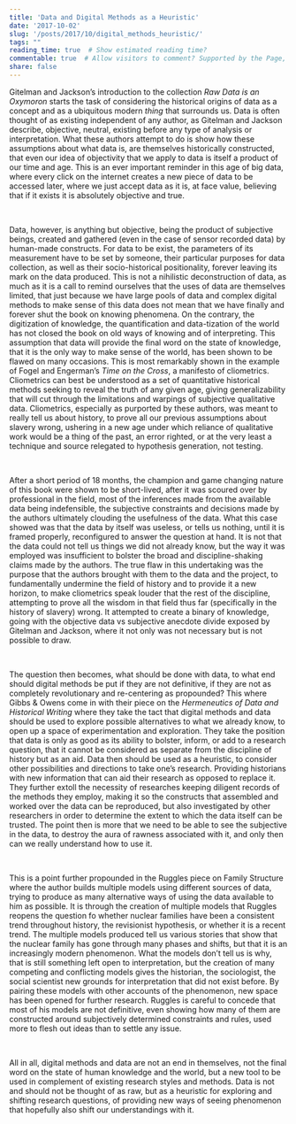 ```yaml
---
title: 'Data and Digital Methods as a Heuristic'
date: '2017-10-02'
slug: '/posts/2017/10/digital_methods_heuristic/'
tags: ""
reading_time: true  # Show estimated reading time?
commentable: true  # Allow visitors to comment? Supported by the Page, Post, and Docs content types.
share: false
---
```

<p>
Gitelman and Jackson’s introduction to the collection <em>Raw Data is an Oxymoron</em> starts the task of considering the historical origins of data as a concept and as a ubiquitous modern <em>thing</em> that surrounds us. Data is often thought of as existing independent of any author, as Gitelman and Jackson describe, objective, neutral, existing before any type of analysis or interpretation. What these authors attempt to do is show how these assumptions about what data is, are themselves historically constructed, that even our idea of objectivity that we apply to data is itself a product of our time and age. This is an ever important reminder in this age of big data, where every click on the internet creates a new piece of data to be accessed later, where we just accept data as it is, at face value, believing that if it exists it is absolutely objective and true.
</p>
<br/>
<p>
Data, however, is anything but objective, being the product of subjective beings, created and gathered (even in the case of sensor recorded data) by human-made constructs. For data to be exist, the parameters of its measurement have to be set by someone, their particular purposes for data collection, as well as their socio-historical positionality, forever leaving its mark on the data produced. This is not a nihilistic deconstruction of data, as much as it is a call to remind ourselves that the uses of data are themselves limited, that just because we have large pools of data and complex digital methods to make sense of this data does not mean that we have finally and forever shut the book on knowing phenomena. On the contrary, the digitization of knowledge, the quantification and data-tization of the world has not closed the book on old ways of knowing and of interpreting. This assumption that data will provide the final word on the state of knowledge, that it is the only way to make sense of the world, has been shown to be flawed on many occasions. This is most remarkably shown in the example of Fogel and Engerman’s <em>Time on the Cross</em>, a manifesto of cliometrics. Cliometrics can best be understood as a set of quantitative historical methods seeking to reveal the truth of any given age, giving generalizability that will cut through the limitations and warpings of subjective qualitative data. Cliometrics, especially as purported by these authors, was meant to really tell us about history, to prove all our previous assumptions about slavery wrong, ushering in a new age under which reliance of qualitative work would be a thing of the past, an error righted, or at the very least a technique and source relegated to hypothesis generation, not testing.
</p>
<br/>
<p>
After a short period of 18 months, the champion and game changing nature of this book were shown to be short-lived, after it was scoured over by professional in the field, most of the inferences made from the available data being indefensible, the subjective constraints and decisions made by the authors ultimately clouding the usefulness of the data. What this case showed was that the data by itself was useless, or tells us nothing, until it is framed properly, reconfigured to answer the question at hand. It is not that the data could not tell us things we did not already know, but the way it was employed was insufficient to bolster the broad and discipline-shaking claims made by the authors. The true flaw in this undertaking was the purpose that the authors brought with them to the data and the project, to fundamentally undermine the field of history and to provide it a new horizon, to make cliometrics speak louder that the rest of the discipline, attempting to prove all the wisdom in that field thus far (specifically in the history of slavery) wrong. It attempted to create a binary of knowledge, going with the objective data vs subjective anecdote divide exposed by Gitelman and Jackson, where it not only was not necessary but is not possible to draw.
</p>
<br/>
<p>
The question then becomes, what should be done with data, to what end should digital methods be put if they are not definitive, if they are not as completely revolutionary and re-centering as propounded? This where Gibbs & Owens come in with their piece on the <em>Hermeneutics of Data and Historical Writing</em> where they take the tact that digital methods and data should be used to explore possible alternatives to what we already know, to open up a space of experimentation and exploration. They take the position that data is only as good as its ability to bolster, inform, or add to a research question, that it cannot be considered as separate from the discipline of history but as an aid. Data then should be used as a heuristic, to consider other possibilities and directions to take one’s research. Providing historians with new information that can aid their research as opposed to replace it. They further extoll the necessity of researches keeping diligent records of the methods they employ, making it so the constructs that assembled and worked over the data can be reproduced, but also investigated by other researchers in order to determine the extent to which the data itself can be trusted. The point then is more that we need to be able to see the subjective in the data, to destroy the aura of rawness associated with it, and only then can we really understand how to use it.
</p>
<br/>
<p>
This is a point further propounded in the Ruggles piece on Family Structure where the author builds multiple models using different sources of data, trying to produce as many alternative ways of using the data available to him as possible. It is through the creation of multiple models that Ruggles reopens the question fo whether nuclear families have been a consistent trend throughout history, the revisionist hypothesis, or whether it is a recent trend. The multiple models produced tell us various stories that show that the nuclear family has gone through many phases and shifts, but that it is an increasingly modern phenomenon. What the models don’t tell us is why, that is still something left open to interpretation, but the creation of many competing and conflicting models gives the historian, the sociologist, the social scientist new grounds for interpretation that did not exist before. By pairing these models with other accounts of the phenomenon, new space has been opened for further research. Ruggles is careful to concede that most of his models are not definitive, even showing how many of them are constructed around subjectively determined constraints and rules, used more to flesh out ideas than to settle any issue.
</p>
<br/>
<p>
All in all, digital methods and data are not an end in themselves, not the final word on the state of human knowledge and the world, but a new tool to be used in complement of existing research styles and methods. Data is not and should not be thought of as raw, but as a heuristic for exploring and shifting research questions, of providing new ways of seeing phenomenon that hopefully also shift our understandings with it.
